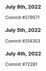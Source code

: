### July 8th, 2022

Commit #279571

### July 5th, 2022

Commit #314353


### July 4th, 2022

Commit #72281
